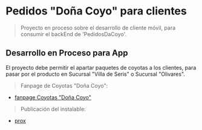 # Pedidos "Doña Coyo" para clientes

> Proyecto en proceso sobre el desarrollo de cliente móvil, para consumir el backEnd de 'PedidosDaCoyo'.

## Desarrollo en Proceso para App

El proyecto debe permitir el apartar paquetes de coyotas a los clientes, para pasar por el producto en Sucursal "Villa de Seris" o Sucursal "Olivares".

> Fanpage de Coyotas "Doña Coyo":

- [fanpage Coyotas "Doña Coyo"](https://www.facebook.com/Coyotas-Do%C3%B1a-Coyo-Las-Famosas-coyotas-de-Villa-de-Seris-1385383021695510/)

> Publicación del instalable:

- [prox](https://prox)

